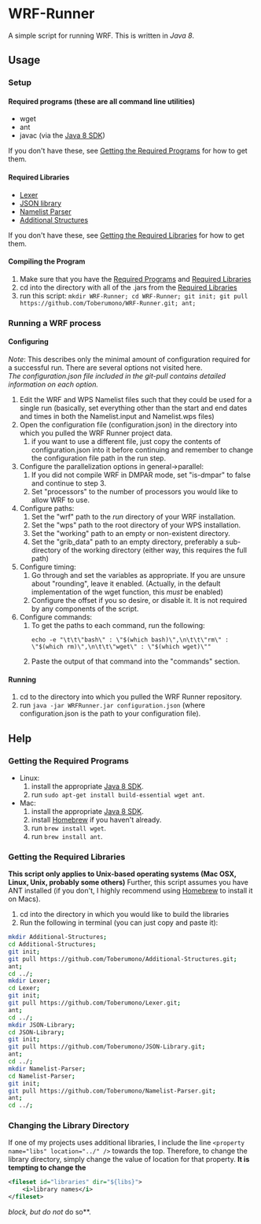 # <a name="readme"></a><a name="Readme"></a>WRF-Runner
A simple script for running WRF.  This is written in <i>Java 8</i>.

## Usage
### Setup
#### <a name="rp"></a>Required programs (these are all command line utilities)
* wget
* ant
* javac (via the [Java 8 SDK](http://www.oracle.com/technetwork/java/javase/downloads/index.html))

If you don't have these, see [Getting the Required Programs](#gtrp) for how to get them.

#### <a name="rl"></a>Required Libraries
* [Lexer](https://github.com/Toberumono/Lexer)
* [JSON library](https://github.com/Toberumono/JSON-Library)
* [Namelist Parser](https://github.com/Toberumono/Namelist-Parser)
* [Additional Structures](https://github.com/Toberumono/Additional-Structures)

If you don't have these, see [Getting the Required Libraries](#gtrl) for how to get them.

#### Compiling the Program
1. Make sure that you have the [Required Programs](#rp) and [Required Libraries](#rl)
2. cd into the directory with all of the .jars from the [Required Libraries](#rl)
3. run this script: `mkdir WRF-Runner; cd WRF-Runner; git init; git pull https://github.com/Toberumono/WRF-Runner.git; ant;`

### Running a WRF process
#### Configuring
<i>Note</i>: This describes only the minimal amount of configuration required for a successful run.  There are several options not visited here.</br>
<i>The configuration.json file included in the git-pull contains detailed information on each option.</i>
1. Edit the WRF and WPS Namelist files such that they could be used for a single run (basically, set everything other than the start and end dates and times in both the Namelist.input and Namelist.wps files)
2. Open the configuration file (configuration.json) in the directory into which you pulled the WRF Runner project data.
	1. if you want to use a different file, just copy the contents of configuration.json into it before continuing and remember to change the configuration file path in the run step.
3. Configure the parallelization options in general->parallel:
	1. If you did not compile WRF in DMPAR mode, set "is-dmpar" to false and continue to step 3.
	2. Set "processors" to the number of processors you would like to allow WRF to use.
4. Configure paths:
	1. Set the "wrf" path to the *run* directory of your WRF installation.
	2. Set the "wps" path to the root directory of your WPS installation.
	3. Set the "working" path to an empty or non-existent directory.
	4. Set the "grib_data" path to an empty directory, preferably a sub-directory of the working directory (either way, this requires the full path)
5. Configure timing:
	1. Go through and set the variables as appropriate.  If you are unsure about "rounding", leave it enabled.  (Actually, in the default implementation of the wget function, this *must* be enabled)
	2. Configure the offset if you so desire, or disable it.  It is not required by any components of the script.
6. Configure commands:
	1. To get the paths to each command, run the following:</br>
		```
		echo -e "\t\t\"bash\" : \"$(which bash)\",\n\t\t\"rm\" : \"$(which rm)\",\n\t\t\"wget\" : \"$(which wget)\""
		```
	2. Paste the output of that command into the "commands" section.

#### Running
1. cd to the directory into which you pulled the WRF Runner repository.
2. run `java -jar WRFRunner.jar configuration.json` (where configuration.json is the path to your configuration file).

## Help
### <a name="gtrp"></a>Getting the Required Programs
- Linux:
	1. install the appropriate [Java 8 SDK](http://www.oracle.com/technetwork/java/javase/downloads/index.html).
	2. run `sudo apt-get install build-essential wget ant`.
- Mac:
	1. install the appropriate [Java 8 SDK](http://www.oracle.com/technetwork/java/javase/downloads/index.html).
	2. install [Homebrew](http://brew.sh/) if you haven't already.
	3. run `brew install wget`.
	4. run `brew install ant`.

### <a name="gtrl"></a>Getting the Required Libraries
<b>This script only applies to Unix-based operating systems (Mac OSX, Linux, Unix, probably some others)</b>
Further, this script assumes you have ANT installed (if you don't, I highly recommend using [Homebrew](http://brew.sh/) to install it on Macs).
1. cd into the directory in which you would like to build the libraries
2. Run the following in terminal (you can just copy and paste it):
```bash
mkdir Additional-Structures;
cd Additional-Structures;
git init;
git pull https://github.com/Toberumono/Additional-Structures.git;
ant;
cd ../;
mkdir Lexer;
cd Lexer;
git init;
git pull https://github.com/Toberumono/Lexer.git;
ant;
cd ../;
mkdir JSON-Library;
cd JSON-Library;
git init;
git pull https://github.com/Toberumono/JSON-Library.git;
ant;
cd ../;
mkdir Namelist-Parser;
cd Namelist-Parser;
git init;
git pull https://github.com/Toberumono/Namelist-Parser.git;
ant;
cd ../;
```

### <a name="ctld"></a>Changing the Library Directory
If one of my projects uses additional libraries, I include the line `<property name="libs" location="../" />` towards the top.
Therefore, to change the library directory, simply change the value of location for that property.
<b>It is tempting to change the</b>
```xml
<fileset id="libraries" dir="${libs}">
	<i>library names</i>
</fileset>
```
<i>*block, but do </i>not* do so**.